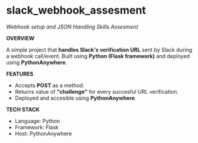 # slack_webhook_assesment
_Webhook setup and JSON Handling Skills Assesment_

**OVERVIEW**

A simple project that **handles Slack's verification URL** sent by Slack during a webhook call/event. Built using **Python (Flask framework)** and deployed using **PythonAnywhere**.

**FEATURES**
* Accepts **POST** as a method.
* Returns value of **"challenge"** for every succesful URL verification.
* Deployed and accesible using **PythonAnywhere**.

**TECH STACK**
* Language: Python
* Framework: Flask
* Host: PythonAnywhere
